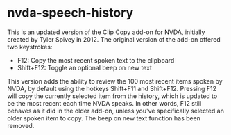 # nvda-speech-history
This is an updated version of the Clip Copy add-on for NVDA, initially created by Tyler Spivey in 2012.  The original version of the add-on offered two keystrokes:

- F12: Copy the most recent spoken text to the clipboard
- Shift+F12: Toggle an optional beep on new text

This version adds the ability to review the 100 most recent items spoken by NVDA, by default using the hotkeys Shift+F11 and Shift+F12.  Pressing F12 will copy the currently selected item from the history, which is updated to be the most recent each time NVDA speaks.  In other words, F12 still behaves as it did in the older add-on, unless you've specifically selected an older spoken item to copy.  The beep on new text function has been removed.